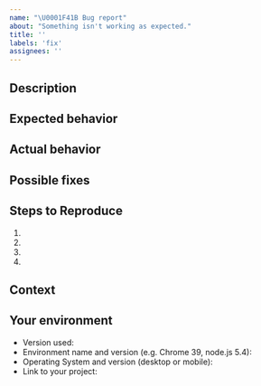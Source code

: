 ```yaml
---
name: "\U0001F41B Bug report"
about: "Something isn't working as expected."
title: ''
labels: 'fix'
assignees: ''
---
```

<!--- 
Provide a general summary of the issue in the Title above 
-->

## Description
<!--- 
Provide a more detailed introduction to the issue itself, and why you 
consider it to be a bug 
-->

## Expected behavior
<!--- 
Tell us what should happen 
-->

## Actual behavior
<!--- 
Tell us what happens instead 
-->

## Possible fixes
<!--- 
Not obligatory, but suggest a fix or reason for the bug 
-->

## Steps to Reproduce
<!--- 
Provide a link to a live example, or an unambiguous set of steps to 
reproduce this bug. Include code to reproduce, if relevant 
-->
1.
2.
3.
4.

## Context
<!--- 
How has this bug affected you? What were you trying to accomplish? 
-->

## Your environment
<!--- 
Include as many relevant details about the environment you experienced 
the bug in 
-->
* Version used:
* Environment name and version (e.g. Chrome 39, node.js 5.4):
* Operating System and version (desktop or mobile):
* Link to your project:

